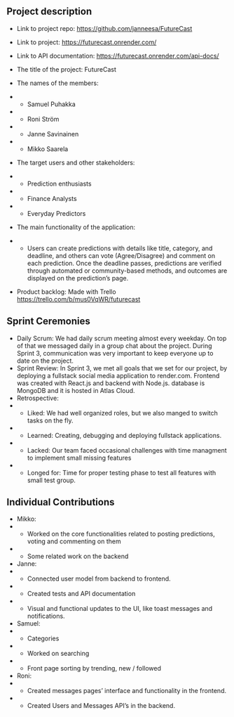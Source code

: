 ## Project description

- Link to project repo: https://github.com/janneesa/FutureCast
- Link to project: https://futurecast.onrender.com/
- Link to API documentation: https://futurecast.onrender.com/api-docs/

- The title of the project: FutureCast
- The names of the members:
- - Samuel Puhakka
- - Roni Ström
- - Janne Savinainen
- - Mikko Saarela
- The target users and other stakeholders:
- - Prediction enthusiasts
- - Finance Analysts
- - Everyday Predictors
- The main functionality of the application:
- - Users can create predictions with details like title, category, and deadline, and others can vote (Agree/Disagree) and comment on each prediction. Once the deadline passes, predictions are verified through automated or community-based methods, and outcomes are displayed on the prediction’s page.
- Product backlog: Made with Trello https://trello.com/b/mus0VqWR/futurecast

## Sprint Ceremonies

- Daily Scrum: We had daily scrum meeting almost every weekday. On top of that we messaged daily in a group chat about the project. During Sprint 3, communication was very important to keep everyone up to date on the project.
- Sprint Review: In Sprint 3, we met all goals that we set for our project, by deploying a fullstack social media application to render.com. Frontend was created with React.js and backend with Node.js. database is MongoDB and it is hosted in Atlas Cloud.
- Retrospective:
- - Liked: We had well organized roles, but we also manged to switch tasks on the fly.
- - Learned: Creating, debugging and deploying fullstack applications.
- - Lacked: Our team faced occasional challenges with time managment to implement small missing features
- - Longed for: Time for proper testing phase to test all features with small test group.

## Individual Contributions

- Mikko:
- - Worked on the core functionalities related to posting predictions, voting and commenting on them
- - Some related work on the backend
- Janne:
- - Connected user model from backend to frontend.
- - Created tests and API documentation
- - Visual and functional updates to the UI, like toast messages and notifications.
- Samuel:
- - Categories
- - Worked on searching
- - Front page sorting by trending, new / followed
- Roni:
- - Created messages pages’ interface and functionality in the frontend.
- - Created Users and Messages API’s in the backend.

